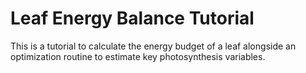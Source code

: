 # Leaf Energy Balance Tutorial

This is a tutorial to calculate the energy budget of a leaf alongside an optimization routine to estimate key photosynthesis variables.